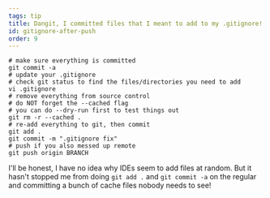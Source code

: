 ```yaml
---
tags: tip
title: Dangit, I committed files that I meant to add to my .gitignore!
id: gitignore-after-push
order: 9
---
```


```git
# make sure everything is committed
git commit -a
# update your .gitignore 
# check git status to find the files/directories you need to add
vi .gitignore
# remove everything from source control 
# do NOT forget the --cached flag
# you can do --dry-run first to test things out
git rm -r --cached .
# re-add everything to git, then commit
git add .
git commit -m ".gitignore fix"
# push if you also messed up remote
git push origin BRANCH
```

I'll be honest, I have no idea why IDEs seem to add files at random. But it hasn't stopped me from doing `git add .` and `git commit -a` on the regular and committing a bunch of cache files nobody needs to see! 